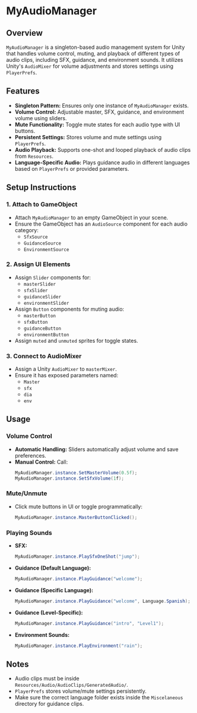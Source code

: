 # MyAudioManager

## Overview
`MyAudioManager` is a singleton-based audio management system for Unity that handles volume control, muting, and playback of different types of audio clips, including SFX, guidance, and environment sounds. It utilizes Unity's `AudioMixer` for volume adjustments and stores settings using `PlayerPrefs`.

## Features
- **Singleton Pattern:** Ensures only one instance of `MyAudioManager` exists.
- **Volume Control:** Adjustable master, SFX, guidance, and environment volume using sliders.
- **Mute Functionality:** Toggle mute states for each audio type with UI buttons.
- **Persistent Settings:** Stores volume and mute settings using `PlayerPrefs`.
- **Audio Playback:** Supports one-shot and looped playback of audio clips from `Resources`.
- **Language-Specific Audio:** Plays guidance audio in different languages based on `PlayerPrefs` or provided parameters.

## Setup Instructions

### 1. Attach to GameObject
- Attach `MyAudioManager` to an empty GameObject in your scene.
- Ensure the GameObject has an `AudioSource` component for each audio category:
  - `SfxSource`
  - `GuidanceSource`
  - `EnvironmentSource`

### 2. Assign UI Elements
- Assign `Slider` components for:
  - `masterSlider`
  - `sfxSlider`
  - `guidanceSlider`
  - `environmentSlider`
- Assign `Button` components for muting audio:
  - `masterButton`
  - `sfxButton`
  - `guidanceButton`
  - `environmentButton`
- Assign `muted` and `unmuted` sprites for toggle states.

### 3. Connect to AudioMixer
- Assign a Unity `AudioMixer` to `masterMixer`.
- Ensure it has exposed parameters named:
  - `Master`
  - `sfx`
  - `dia`
  - `env`

## Usage

### Volume Control
- **Automatic Handling:** Sliders automatically adjust volume and save preferences.
- **Manual Control:** Call:
  ```csharp
  MyAudioManager.instance.SetMasterVolume(0.5f);
  MyAudioManager.instance.SetSfxVolume(1f);
  ```

### Mute/Unmute
- Click mute buttons in UI or toggle programmatically:
  ```csharp
  MyAudioManager.instance.MasterButtonClicked();
  ```

### Playing Sounds
- **SFX:**
  ```csharp
  MyAudioManager.instance.PlaySfxOneShot("jump");
  ```
- **Guidance (Default Language):**
  ```csharp
  MyAudioManager.instance.PlayGuidance("welcome");
  ```
- **Guidance (Specific Language):**
  ```csharp
  MyAudioManager.instance.PlayGuidance("welcome", Language.Spanish);
  ```
- **Guidance (Level-Specific):**
  ```csharp
  MyAudioManager.instance.PlayGuidance("intro", "Level1");
  ```
- **Environment Sounds:**
  ```csharp
  MyAudioManager.instance.PlayEnvironment("rain");
  ```

## Notes
- Audio clips must be inside `Resources/Audio/AudioClips/GeneratedAudio/`.
- `PlayerPrefs` stores volume/mute settings persistently.
- Make sure the correct language folder exists inside the `Miscelaneous` directory for guidance clips.
